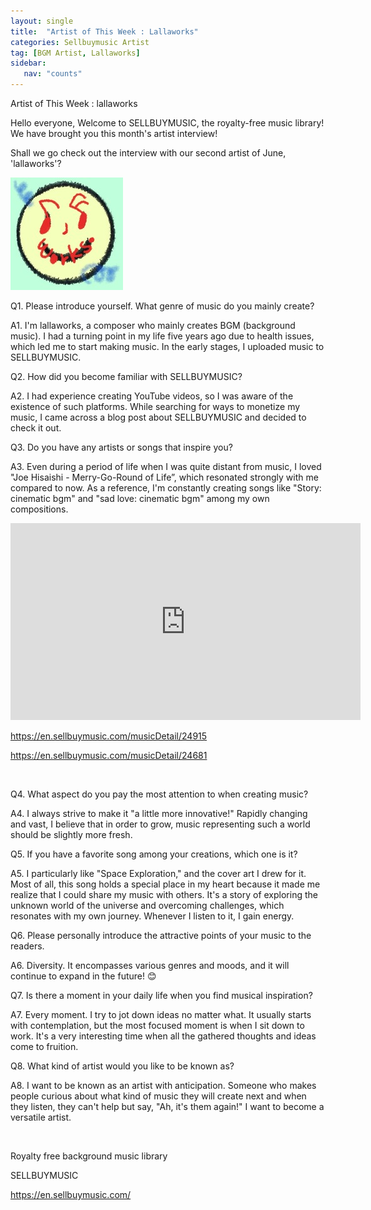 ```yaml
---
layout: single
title:  "Artist of This Week : Lallaworks"
categories: Sellbuymusic Artist
tag: [BGM Artist, Lallaworks]
sidebar:
   nav: "counts"
---
```

<p>Artist of This Week : lallaworks</p>
<p>Hello everyone, Welcome to SELLBUYMUSIC, the royalty-free music library! We have brought you this month&#39;s artist interview!</p>
<p>Shall we go check out the interview with our second artist of June, &#39;lallaworks&#39;?</p>
<p><img src="/images/2023-06-27-ArtistLallaworks/20230627lallaworks.jpg" alt="[image1] Lallaworks&#39;s profile image"></p>
<p>Q1. Please introduce yourself. What genre of music do you mainly create?</p>
<p>A1. I&#39;m lallaworks, a composer who mainly creates BGM (background music). I had a turning point in my life five years ago due to health issues, which led me to start making music. In the early stages, I uploaded music to SELLBUYMUSIC.</p>
<p>Q2. How did you become familiar with SELLBUYMUSIC?</p>
<p>A2. I had experience creating YouTube videos, so I was aware of the existence of such platforms. While searching for ways to monetize my music, I came across a blog post about SELLBUYMUSIC and decided to check it out.</p>
<p>Q3. Do you have any artists or songs that inspire you?</p>
<p>A3. Even during a period of life when I was quite distant from music, I loved &quot;Joe Hisaishi - Merry-Go-Round of Life”, which resonated strongly with me compared to now. As a reference, I&#39;m constantly creating songs like &quot;Story: cinematic bgm&quot; and &quot;sad love: cinematic bgm&quot; among my own compositions.</p>
<p><iframe width="560" height="315" src="https://www.youtube.com/embed/f7SS57LFPco" title="YouTube video player" frameborder="0" allow="accelerometer; autoplay; clipboard-write; encrypted-media; gyroscope; picture-in-picture; web-share" allowfullscreen></iframe></p>
<p><a href='https://en.sellbuymusic.com/musicDetail/24915' target='_blank' class='url'>https://en.sellbuymusic.com/musicDetail/24915</a></p>
<p><a href='https://en.sellbuymusic.com/musicDetail/24681' target='_blank' class='url'>https://en.sellbuymusic.com/musicDetail/24681</a></p>
<p>&nbsp;</p>
<p>Q4. What aspect do you pay the most attention to when creating music?</p>
<p>A4. I always strive to make it &quot;a little more innovative!&quot; Rapidly changing and vast, I believe that in order to grow, music representing such a world should be slightly more fresh.</p>
<p>Q5. If you have a favorite song among your creations, which one is it?</p>
<p>A5. I particularly like &quot;Space Exploration,&quot; and the cover art I drew for it. Most of all, this song holds a special place in my heart because it made me realize that I could share my music with others. It&#39;s a story of exploring the unknown world of the universe and overcoming challenges, which resonates with my own journey. Whenever I listen to it, I gain energy.</p>
<p>Q6. Please personally introduce the attractive points of your music to the readers.</p>
<p>A6. Diversity. It encompasses various genres and moods, and it will continue to expand in the future! 😊</p>
<p>Q7. Is there a moment in your daily life when you find musical inspiration?</p>
<p>A7. Every moment. I try to jot down ideas no matter what. It usually starts with contemplation, but the most focused moment is when I sit down to work. It&#39;s a very interesting time when all the gathered thoughts and ideas come to fruition.</p>
<p>Q8. What kind of artist would you like to be known as?</p>
<p>A8. I want to be known as an artist with anticipation. Someone who makes people curious about what kind of music they will create next and when they listen, they can&#39;t help but say, &quot;Ah, it&#39;s them again!&quot; I want to become a versatile artist.</p>
<p>&nbsp;</p>
<p>Royalty free background music library</p>
<p>SELLBUYMUSIC</p>
<p><a href='https://en.sellbuymusic.com/' target='_blank' class='url'>https://en.sellbuymusic.com/</a></p>